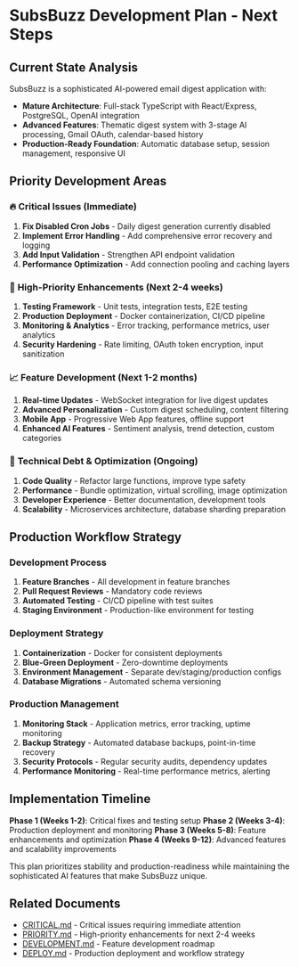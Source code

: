 # SubsBuzz Development Plan - Next Steps

## Current State Analysis
SubsBuzz is a sophisticated AI-powered email digest application with:
- **Mature Architecture**: Full-stack TypeScript with React/Express, PostgreSQL, OpenAI integration
- **Advanced Features**: Thematic digest system with 3-stage AI processing, Gmail OAuth, calendar-based history
- **Production-Ready Foundation**: Automatic database setup, session management, responsive UI

## Priority Development Areas

### 🔥 **Critical Issues (Immediate)**
1. **Fix Disabled Cron Jobs** - Daily digest generation currently disabled
2. **Implement Error Handling** - Add comprehensive error recovery and logging
3. **Add Input Validation** - Strengthen API endpoint validation
4. **Performance Optimization** - Add connection pooling and caching layers

### 🚀 **High-Priority Enhancements (Next 2-4 weeks)**
1. **Testing Framework** - Unit tests, integration tests, E2E testing
2. **Production Deployment** - Docker containerization, CI/CD pipeline
3. **Monitoring & Analytics** - Error tracking, performance metrics, user analytics
4. **Security Hardening** - Rate limiting, OAuth token encryption, input sanitization

### 📈 **Feature Development (Next 1-2 months)**
1. **Real-time Updates** - WebSocket integration for live digest updates
2. **Advanced Personalization** - Custom digest scheduling, content filtering
3. **Mobile App** - Progressive Web App features, offline support
4. **Enhanced AI Features** - Sentiment analysis, trend detection, custom categories

### 🔧 **Technical Debt & Optimization (Ongoing)**
1. **Code Quality** - Refactor large functions, improve type safety
2. **Performance** - Bundle optimization, virtual scrolling, image optimization
3. **Developer Experience** - Better documentation, development tools
4. **Scalability** - Microservices architecture, database sharding preparation

## Production Workflow Strategy

### **Development Process**
1. **Feature Branches** - All development in feature branches
2. **Pull Request Reviews** - Mandatory code reviews
3. **Automated Testing** - CI/CD pipeline with test suites
4. **Staging Environment** - Production-like environment for testing

### **Deployment Strategy**
1. **Containerization** - Docker for consistent deployments
2. **Blue-Green Deployment** - Zero-downtime deployments
3. **Environment Management** - Separate dev/staging/production configs
4. **Database Migrations** - Automated schema versioning

### **Production Management**
1. **Monitoring Stack** - Application metrics, error tracking, uptime monitoring
2. **Backup Strategy** - Automated database backups, point-in-time recovery
3. **Security Protocols** - Regular security audits, dependency updates
4. **Performance Monitoring** - Real-time performance metrics, alerting

## Implementation Timeline

**Phase 1 (Weeks 1-2)**: Critical fixes and testing setup
**Phase 2 (Weeks 3-4)**: Production deployment and monitoring
**Phase 3 (Weeks 5-8)**: Feature enhancements and optimization
**Phase 4 (Weeks 9-12)**: Advanced features and scalability improvements

This plan prioritizes stability and production-readiness while maintaining the sophisticated AI features that make SubsBuzz unique.

## Related Documents

- [CRITICAL.md](./CRITICAL.md) - Critical issues requiring immediate attention
- [PRIORITY.md](./PRIORITY.md) - High-priority enhancements for next 2-4 weeks
- [DEVELOPMENT.md](./DEVELOPMENT.md) - Feature development roadmap
- [DEPLOY.md](./DEPLOY.md) - Production deployment and workflow strategy